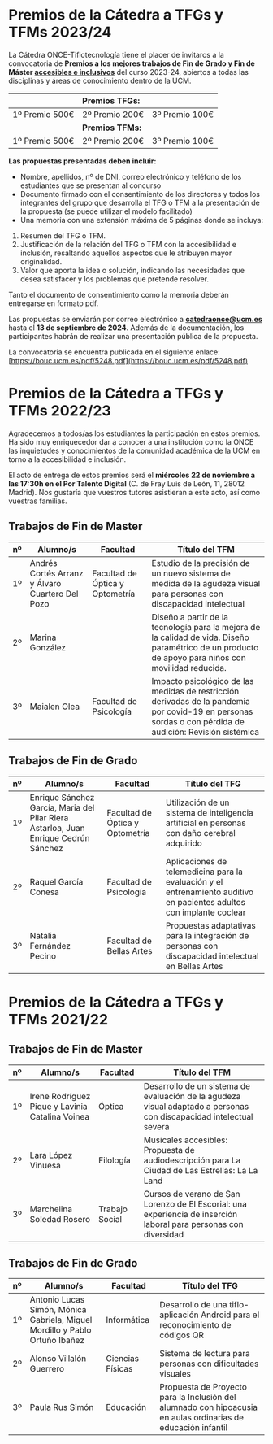 # Premios de la Cátedra a TFGs y TFMs 2023/24

La Cátedra ONCE-Tiflotecnología tiene el placer de invitaros a la convocatoria de **Premios a los mejores trabajos de Fin de Grado y Fin de Máster <u>accesibles e inclusivos</u>** del curso 2023-24, abiertos a todas las disciplinas y áreas de conocimiento dentro de la UCM.

|                | **Premios TFGs:** |                |
| :------------ | :--------------- | :------------ |
| 1º Premio 500€ |  2º Premio 200€   | 3º Premio 100€ |
|                | **Premios TFMs:** |                |
| 1º Premio 500€ |  2º Premio 200€   | 3º Premio 100€ |

**Las propuestas presentadas deben incluir:**

*  Nombre, apellidos, nº de DNI, correo electrónico y teléfono de los estudiantes que se presentan al concurso
*  Documento firmado con el consentimiento de los directores y todos los integrantes del grupo que desarrolla el TFG o TFM a la presentación de la propuesta (se puede utilizar el modelo facilitado)
*  Una memoria con una extensión máxima de 5 páginas donde se incluya:
  1. Resumen del TFG o TFM.
  2. Justificación de la relación del TFG o TFM con la accesibilidad e inclusión, resaltando aquellos aspectos que le atribuyen mayor originalidad.
  3. Valor que aporta la idea o solución, indicando las necesidades que desea satisfacer y los problemas que pretende resolver.

Tanto el documento de consentimiento como la memoria deberán entregarse en formato pdf. 

Las propuestas se enviarán por correo electrónico a **[catedraonce@ucm.es](mailto:catedraonce@ucm.es)** hasta el **13 de septiembre de 2024**. Además de la documentación, los participantes habrán de realizar una presentación pública de la propuesta.

La convocatoria se encuentra publicada en el siguiente enlace: [https://bouc.ucm.es/pdf/5248.pdf](https://bouc.ucm.es/pdf/5248.pdf) 

# Premios de la Cátedra a TFGs y TFMs 2022/23

Agradecemos a todos/as los estudiantes la participación en estos premios. Ha sido muy enriquecedor dar a conocer a una institución como la ONCE las inquietudes y conocimientos de la comunidad académica de la UCM en torno a la accesibilidad e inclusión. 

El acto de entrega de estos premios será el **miércoles 22 de noviembre a las 17:30h en el Por Talento Digital** (C. de Fray Luis de León, 11, 28012 Madrid). Nos gustaría que vuestros tutores asistieran a este acto, así como vuestras familias. 

## Trabajos de Fin de Master

| nº   | Alumno/s                                         | Facultad                        | Título del TFM                                               |
| ---- | ------------------------------------------------ | ------------------------------- | ------------------------------------------------------------ |
| 1º   | Andrés Cortés Arranz y Álvaro Cuartero Del  Pozo | Facultad de Óptica y Optometría | Estudio de la precisión de un nuevo sistema de medida de la agudeza visual para personas con discapacidad intelectual |
| 2º   | Marina González                                  |                                 | Diseño a partir de la tecnología para la mejora de la calidad de vida. Diseño paramétrico de un producto de apoyo para niños con movilidad reducida. |
| 3º   | Maialen Olea                                     | Facultad de Psicología          | Impacto psicológico de las medidas de restricción derivadas de la pandemia por covid-19 en personas sordas o con pérdida de audición: Revisión sistémica |

## Trabajos de Fin de Grado

| nº   | Alumno/s                                                     | Facultad                        | Título del TFG                                               |
| ---- | ------------------------------------------------------------ | ------------------------------- | ------------------------------------------------------------ |
| 1º   | Enrique Sánchez García, Maria del Pilar Riera Astarloa, Juan Enrique Cedrún Sánchez | Facultad de Óptica y Optometría | Utilización de un sistema de inteligencia artificial en personas con daño cerebral adquirido |
| 2º   | Raquel  García Conesa                                        | Facultad  de Psicología         | Aplicaciones de telemedicina para la evaluación y el entrenamiento auditivo en pacientes adultos con implante coclear |
| 3º   | Natalia Fernández Pecino                                     | Facultad de Bellas Artes        | Propuestas adaptativas para la integración de personas con discapacidad intelectual en Bellas Artes |

# Premios de la Cátedra a TFGs y TFMs 2021/22

## Trabajos de Fin de Master

| nº   | Alumno/s                                         | Facultad        | Título del TFM                                               |
| ---- | ------------------------------------------------ | --------------- | ------------------------------------------------------------ |
| 1º   | Irene  Rodríguez Pique y Lavinia Catalina Voinea | Óptica          | Desarrollo  de un sistema de evaluación de la agudeza visual adaptado a personas con  discapacidad intelectual severa |
| 2º   | Lara  López Vinuesa                              | Filología       | Musicales  accesibles: Propuesta de audiodescripción para La Ciudad de Las Estrellas: La  La Land |
| 3º   | Marchelina  Soledad Rosero                       | Trabajo  Social | Cursos  de verano de San Lorenzo de El Escorial: una experiencia de inserción laboral  para personas con diversidad |

## Trabajos de Fin de Grado

| nº   | Alumno/s                                                     | Facultad          | Título del TFG                                               |
| ---- | ------------------------------------------------------------ | ----------------- | ------------------------------------------------------------ |
| 1º   | Antonio  Lucas Simón, Mónica Gabriela, Miguel Mordillo y Pablo Ortuño Ibañez | Informática       | Desarrollo  de una tiflo-aplicación Android para el reconocimiento de códigos QR |
| 2º   | Alonso  Villalón Guerrero                                    | Ciencias  Físicas | Sistema  de lectura para personas con dificultades visuales  |
| 3º   | Paula  Rus Simón                                             | Educación         | Propuesta  de Proyecto para la Inclusión del alumnado con hipoacusia en aulas ordinarias  de educación infantil |
